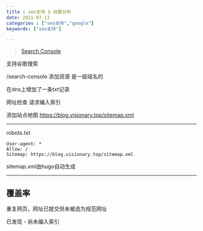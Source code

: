 ```yaml
---
title : seo支持 & 谷歌分析
date: 2021-07-13
categories : ["seo支持","google"]
keywords: ["seo支持"]

---
```

> [Search Console](https://search.google.com/search-console?resource_id=sc-domain:visionary.top)

支持谷歌搜索
<!--more-->
/search-console
添加资源
是一级域名的

在dns上增加了一条txt记录

网址检查 请求编入索引

添加站点地图
https://blog.visionary.top/sitemap.xml

____
robots.txt
```text
User-agent: *
Allow: /
Sitemap: https://blog.visionary.top/sitemap.xml
```
sitemap.xml由hugo自动生成

---

## 覆盖率

重复网页，网址已提交但未被选为规范网址

已发现 - 尚未编入索引
